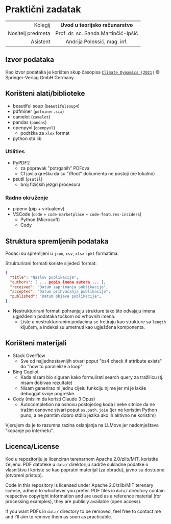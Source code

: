 # Praktični zadatak
|||
|-:|:-:|
|Kolegij|**Uvod u teorijsko računarstvo**|
|Nositelj predmeta|Prof. dr. sc. Sanda Martinčić-Ipšić|
|Asistent|Andrija Poleksić, mag. inf.|

## Izvor podataka

Kao izvor podataka je korišten skup časopisa [`Climate Dynamics (2021)`](https://link.springer.com/journal/382) © Springer-Verlag GmbH Germany.

## Korišteni alati/biblioteke

- beautiful soup (`beautifulsoup4`)
- pdfminer (`pdfminer.six`)
- camelot (`camelot`)
- pandas (`pandas`)
- openpyxl (`openpyxl`)
  - podržka za `xlsx` format
- python std lib

### Utilities

- PyPDF2
  - za popravak "potrganih" PDFova
  - CI javlja grešku da su "/Root" dokumenta ne postoji (ne lokalno)
- psutil (`psutil`)
  - broj fizičkih jezgri procesora

### Radno okruženje

- pipenv (pip + virtualenv)
- VSCode (`code` + `code-marketplace` + `code-features-insiders`)
  - Python (Microsoft)
  - Cody

## Struktura spremljenih podataka

Podaci su spremljeni u `json`, `csv`, `xlsx` i `pkl` formatima.

Strukturirani formati koriste sljedeći format:
```json
{
  "title": "Naslov publikacije",
  "authors": [ ... popis imena autora ... ],
  "received": "Datum zaprimanja publikacije",
  "accepted": "Datum prihvaćanja publikacije",
  "published": "Datum objave publikacije",
}
```

- Nestrukturirani formati pohranjuju strukture tako što odvajaju imena
  ugježđenih podataka točkom od vrhovnih imena.
  - Liste u nestrukturiranim podacima se tretiraju kao strukture sa `length`
    ključem, a indeksi su umetnuti kao ugježđena komponenta.

## Korišteni materijali

- Stack Overflow
  - Sve od najjednostavnijih stvari poput "bs4 check if attribute exists" do
    "how to parallelize a loop"
- Bing Copilot
  - Kada nisam bio siguran kako formulirati search query za tražilicu (tj. nisam
    dobivao rezultate)
  - Nisam generirao ni jednu cijelu funkciju njime jer mi je lakše debuggat
    svoje pogreške.
- Cody (mislim da koristi Claude 3 Opus)
  - Autocompletion na osnovu postojećeg koda i neke sitnice da ne tražim osnovne
    stvari poput `os.path.join` (jer ne koristim Python puno; a ne pamtim dobro
    stdlib jezika ako ih aktivno ne koristim)

Vjerujem da je to razumna razina oslanjanja na LLMove jer nadomještava "kopanje
po internetu".

## Licenca/License

Kod u repozitoriju je licenciran terenarnom Apache 2.0/zlib/MIT, koristite
željenu. PDF datoteke u `data/` direktoriju sadrže sukladne podatke o vlasništvu
i koriste se kao popratni materijal (za obradu), javno su dostupne (otvoreni
pristup).

Code in this repository is licensed under Apache 2.0/zlib/MIT terenary license,
adhere to whichever you prefer. PDF files in `data/` directory contain
respective copyright information and are used as a reference material (for
processing examples), they are publicly available (open access).

If you want PDFs in `data/` directory to be removed, feel free to contact me and
I'll aim to remove them as soon as practicable.
